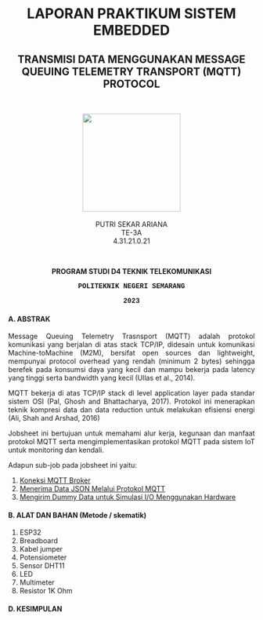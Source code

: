 <h1 align="center">LAPORAN PRAKTIKUM SISTEM EMBEDDED</h1>
<h2 align="center"> TRANSMISI DATA MENGGUNAKAN MESSAGE QUEUING TELEMETRY TRANSPORT (MQTT) PROTOCOL </h2>
<br>
<p align="center">
  <img src="https://en.polines.ac.id/images/logo_bw.jpg" width="200" height="200">
<br>
<br>PUTRI SEKAR ARIANA
<br>TE-3A
<br>4.31.21.0.21</p>
<br>
<b><p align="center">PROGRAM STUDI D4 TEKNIK TELEKOMUNIKASI</p>
<p style="font-family:courier;" align="center">POLITEKNIK NEGERI SEMARANG</p>
<p style="font-family:courier;" align="center">2023</p></b> 

#### A. ABSTRAK
<p align="justify">Message Queuing Telemetry Trasnsport (MQTT) adalah protokol komunikasi
yang berjalan di atas stack TCP/IP, didesain untuk komunikasi Machine-toMachine (M2M), bersifat open sources dan lightweight, mempunyai protocol overhead yang rendah (minimum 2 bytes) sehingga berefek pada konsumsi daya
yang kecil dan mampu bekerja pada latency yang tinggi serta bandwidth yang
kecil (Ullas et al., 2014).</p>
<p align="justify">MQTT bekerja di atas TCP/IP stack di level application layer pada standar
sistem OSI (Pal, Ghosh and Bhattacharya, 2017). Protokol ini menerapkan teknik
kompresi data dan data reduction untuk melakukan efisiensi energi (Ali, Shah and
Arshad, 2016)</p>
<p align="justify">Jobsheet ini bertujuan untuk memahami alur kerja, kegunaan dan manfaat protokol
MQTT serta mengimplementasikan protokol MQTT pada sistem IoT untuk monitoring dan kendali.</p>

Adapun sub-job pada jobsheet ini yaitu:
  1. <a href="https://github.com/sekarnaa/sistem-embedded-new/blob/7c1d8a3eacc5beb45519fbbacbf0966a04d253a8/Laporan%206/Koneksi%20MQTT%20Broker.md">Koneksi MQTT Broker</a>
  2. <a href="https://github.com/sekarnaa/sistem-embedded-new/blob/9ba63d381b9bf14a88cc01d312ce97db605ebf09/Laporan%206/Menerima%20Data%20JSON%20Melalui%20Protokol%20MQTT.md">Menerima Data JSON Melalui Protokol MQTT</a>
  3. <a href="https://github.com/raolaay/SistemEmbedded/tree/master/Josbheet%206/C.%20Mengirim%20Dummy%20Data%20untuk%20Simulasi%20IO%20Menggunakan%20Hardware">Mengirim Dummy Data untuk Simulasi I/O Menggunakan Hardware</a>

#### B. ALAT DAN BAHAN (Metode / skematik)
1) ESP32
2) Breadboard
3) Kabel jumper
4) Potensiometer
5) Sensor DHT11
6) LED
7) Multimeter
8) Resistor 1K Ohm

#### D. KESIMPULAN


